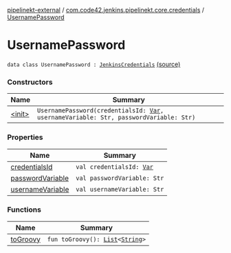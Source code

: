 [pipelinekt-external](../../index.md) / [com.code42.jenkins.pipelinekt.core.credentials](../index.md) / [UsernamePassword](./index.md)

# UsernamePassword

`data class UsernamePassword : `[`JenkinsCredentials`](../-jenkins-credentials/index.md) [(source)](https://github.com/code42/pipelinekt/tree/master/core/src/main/kotlin/com/code42/jenkins/pipelinekt/core/credentials/UsernamePassword.kt#L5)

### Constructors

| Name | Summary |
|---|---|
| [&lt;init&gt;](-init-.md) | `UsernamePassword(credentialsId: `[`Var`](../../com.code42.jenkins.pipelinekt.core.vars/-var/index.md)`, usernameVariable: Str, passwordVariable: Str)` |

### Properties

| Name | Summary |
|---|---|
| [credentialsId](credentials-id.md) | `val credentialsId: `[`Var`](../../com.code42.jenkins.pipelinekt.core.vars/-var/index.md) |
| [passwordVariable](password-variable.md) | `val passwordVariable: Str` |
| [usernameVariable](username-variable.md) | `val usernameVariable: Str` |

### Functions

| Name | Summary |
|---|---|
| [toGroovy](to-groovy.md) | `fun toGroovy(): `[`List`](https://kotlinlang.org/api/latest/jvm/stdlib/kotlin.collections/-list/index.html)`<`[`String`](https://kotlinlang.org/api/latest/jvm/stdlib/kotlin/-string/index.html)`>` |
